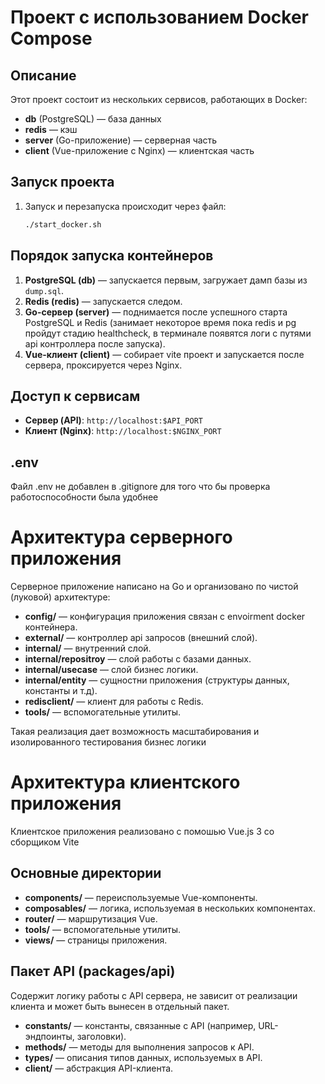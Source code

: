 # Проект с использованием Docker Compose

## Описание
Этот проект состоит из нескольких сервисов, работающих в Docker:
- **db** (PostgreSQL) — база данных
- **redis** — кэш
- **server** (Go-приложение) — серверная часть
- **client** (Vue-приложение с Nginx) — клиентская часть

## Запуск проекта

1. Запуск и перезапуска происходит через файл:
   ```sh
   ./start_docker.sh
   ```

## Порядок запуска контейнеров

1. **PostgreSQL (db)** — запускается первым, загружает дамп базы из `dump.sql`.
2. **Redis (redis)** — запускается следом.
3. **Go-сервер (server)** — поднимается после успешного старта PostgreSQL и Redis (занимает некоторое время пока redis и pg пройдут стадию healthcheck, в терминале появятся логи с путями api контроллера после запуска).
4. **Vue-клиент (client)** — собирает vite проект и запускается после сервера, проксируется через Nginx.

## Доступ к сервисам
- **Сервер (API)**: `http://localhost:$API_PORT`
- **Клиент (Nginx)**: `http://localhost:$NGINX_PORT`

## .env
Файл .env не добавлен в .gitignore для того что бы проверка работоспособности была удобнее


# Архитектура серверного приложения

Серверное приложение написано на Go и организовано по чистой (луковой) архитектуре:
- **config/** — конфигурация приложения связан с envoirment docker контейнера.
- **external/** — контроллер api запросов (внешний слой).
- **internal/** — внутренний слой.
- **internal/repositroy** — слой работы с базами данных.
- **internal/usecase** — слой бизнес логики.
- **internal/entity** — сущностни приложения (структуры данных, константы и т.д).
- **redisclient/** — клиент для работы с Redis.
- **tools/** — вспомогательные утилиты.

Такая реализация дает возможность масштабирования и изолированного тестирования бизнес логики


# Архитектура клиентского приложения

Клиентское приложения реализовано с помошью Vue.js 3 со сборщиком Vite

## Основные директории

- **components/** — переиспользуемые Vue-компоненты.
- **composables/** — логика, используемая в нескольких компонентах.
- **router/** — маршрутизация Vue.
- **tools/** — вспомогательные утилиты.
- **views/** — страницы приложения.

## Пакет API (packages/api)

Содержит логику работы с API сервера, не зависит от реализации клиента и может быть вынесен в отдельный пакет.

- **constants/** — константы, связанные с API (например, URL-эндпоинты, заголовки).
- **methods/** — методы для выполнения запросов к API.
- **types/** — описания типов данных, используемых в API.
- **client/** — абстракция API-клиента.




